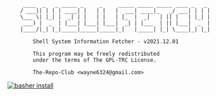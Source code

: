 ```
     ____  _   _ _____ _     _     _____ _____ _____ ____ _   _
    / ___|| | | | ____| |   | |   |  ___| ____|_   _/ ___| | | |
    \___ \| |_| |  _| | |   | |   | |_  |  _|   | || |   | |_| |
     ___) |  _  | |___| |___| |___|  _| | |___  | || |___|  _  |
    |____/|_| |_|_____|_____|_____|_|   |_____| |_| \____|_| |_|

        Shell System Information Fetcher - v2021.12.01

        This program may be freely redistributed
        under the terms of The GPL-TRC License.

        The-Repo-Club <wayne6324@gmail.com>
```

[![basher install](https://www.basher.it/assets/logo/basher_install.svg)](https://www.basher.it/package/)
